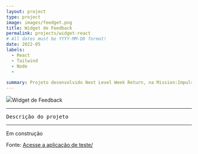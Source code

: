 ```yaml
---
layout: project
type: project
image: images/feedget.png
title: Widget de Feedback
permalink: projects/widget-react
# All dates must be YYYY-MM-DD format!
date: 2022-05
labels:
  - React
  - Tailwind
  - Node
  - 
  
summary: Projeto desenvolvido Next Level Week Return, na Mission:Impulse. Até o momento foram feitas duas aulas
---
```


<img class="ui image" src="{{ site.baseurl }}/images/feedget.mp4">Widget de Feedback



<hr>

<pre>
Descrição do projeto
</pre>

<hr> Em construção

Fonte: <a href="https://webwidget.vercel.app/"><i class="large github icon "></i>Acesse a aplicação de teste/</a>


